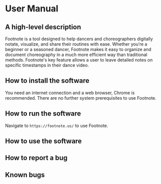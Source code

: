 # User Manual

## A high-level description
Footnote is a tool designed to help dancers and choreographers digitally notate, visualize, and
share their routines with ease. Whether you’re a beginner or a seasoned dancer, Footnote makes it
easy to organize and document choreography in a much more efficient way than traditional methods.
Footnote's key feature allows a user to leave detailed notes on specific timestamps in their dance
video.

## How to install the software
You need an internet connection and a web browser, Chrome is recommended. There are no further system prerequisites to use Footnote.

## How to run the software
Navigate to `https://footnote.us/` to use Footnote.

## How to use the software

## How to report a bug

## Known bugs